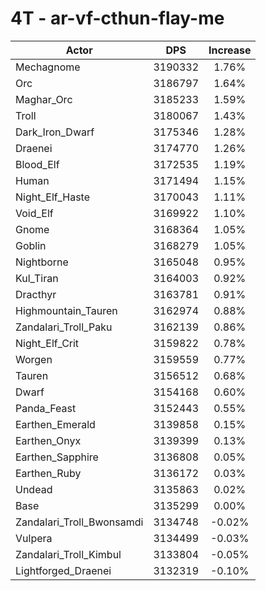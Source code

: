 # 4T - ar-vf-cthun-flay-me
| Actor | DPS | Increase |
|---|:---:|:---:|
|Mechagnome|3190332|1.76%|
|Orc|3186797|1.64%|
|Maghar_Orc|3185233|1.59%|
|Troll|3180067|1.43%|
|Dark_Iron_Dwarf|3175346|1.28%|
|Draenei|3174770|1.26%|
|Blood_Elf|3172535|1.19%|
|Human|3171494|1.15%|
|Night_Elf_Haste|3170043|1.11%|
|Void_Elf|3169922|1.10%|
|Gnome|3168364|1.05%|
|Goblin|3168279|1.05%|
|Nightborne|3165048|0.95%|
|Kul_Tiran|3164003|0.92%|
|Dracthyr|3163781|0.91%|
|Highmountain_Tauren|3162974|0.88%|
|Zandalari_Troll_Paku|3162139|0.86%|
|Night_Elf_Crit|3159822|0.78%|
|Worgen|3159559|0.77%|
|Tauren|3156512|0.68%|
|Dwarf|3154168|0.60%|
|Panda_Feast|3152443|0.55%|
|Earthen_Emerald|3139858|0.15%|
|Earthen_Onyx|3139399|0.13%|
|Earthen_Sapphire|3136808|0.05%|
|Earthen_Ruby|3136172|0.03%|
|Undead|3135863|0.02%|
|Base|3135299|0.00%|
|Zandalari_Troll_Bwonsamdi|3134748|-0.02%|
|Vulpera|3134499|-0.03%|
|Zandalari_Troll_Kimbul|3133804|-0.05%|
|Lightforged_Draenei|3132319|-0.10%|
